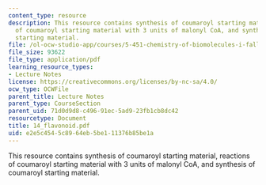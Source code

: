 ```yaml
---
content_type: resource
description: This resource contains synthesis of coumaroyl starting material, reactions
  of coumaroyl starting material with 3 units of malonyl CoA, and synthesis of coumaroyl
  starting material.
file: /ol-ocw-studio-app/courses/5-451-chemistry-of-biomolecules-i-fall-2005/e2e5c4545c8964eb5be111376b85be1a_14_flavonoid.pdf
file_size: 93622
file_type: application/pdf
learning_resource_types:
- Lecture Notes
license: https://creativecommons.org/licenses/by-nc-sa/4.0/
ocw_type: OCWFile
parent_title: Lecture Notes
parent_type: CourseSection
parent_uid: 71d0d9d8-c496-91ec-5ad9-23fb1cb8dc42
resourcetype: Document
title: 14_flavonoid.pdf
uid: e2e5c454-5c89-64eb-5be1-11376b85be1a
---
```

This resource contains synthesis of coumaroyl starting material, reactions of coumaroyl starting material with 3 units of malonyl CoA, and synthesis of coumaroyl starting material.